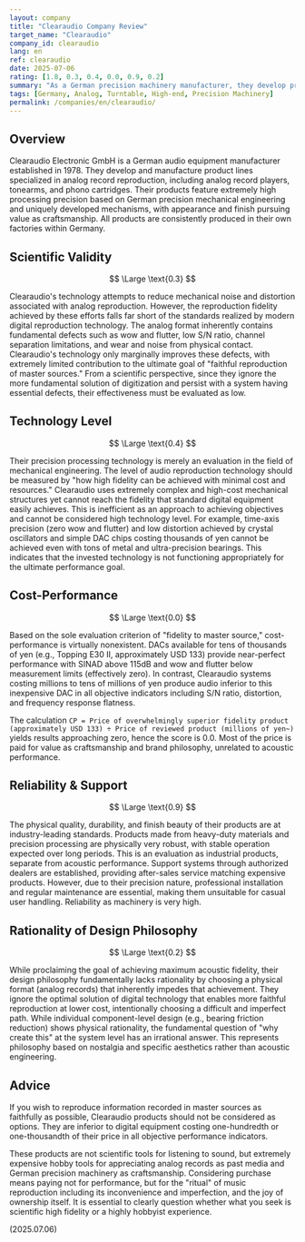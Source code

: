 ```yaml
---
layout: company
title: "Clearaudio Company Review"
target_name: "Clearaudio"
company_id: clearaudio
lang: en
ref: clearaudio
date: 2025-07-06
rating: [1.8, 0.3, 0.4, 0.0, 0.9, 0.2]
summary: "As a German precision machinery manufacturer, they develop product lines specialized in analog record reproduction as physical media. Their manufacturing quality reaches the level of craftsmanship, but in terms of the scientific indicator of 'fidelity to master source' - the absolute purpose of audio reproduction - they fall far short of modern standard digital reproduction technology. The extreme disconnect between their high pricing and performance means they cannot be considered a rational choice for high-fidelity reproduction, existing entirely within the realm of hobby and preference."
tags: [Germany, Analog, Turntable, High-end, Precision Machinery]
permalink: /companies/en/clearaudio/
---
```


## Overview

Clearaudio Electronic GmbH is a German audio equipment manufacturer established in 1978. They develop and manufacture product lines specialized in analog record reproduction, including analog record players, tonearms, and phono cartridges. Their products feature extremely high processing precision based on German precision mechanical engineering and uniquely developed mechanisms, with appearance and finish pursuing value as craftsmanship. All products are consistently produced in their own factories within Germany.

## Scientific Validity

$$ \Large \text{0.3} $$

Clearaudio's technology attempts to reduce mechanical noise and distortion associated with analog reproduction. However, the reproduction fidelity achieved by these efforts falls far short of the standards realized by modern digital reproduction technology. The analog format inherently contains fundamental defects such as wow and flutter, low S/N ratio, channel separation limitations, and wear and noise from physical contact. Clearaudio's technology only marginally improves these defects, with extremely limited contribution to the ultimate goal of "faithful reproduction of master sources." From a scientific perspective, since they ignore the more fundamental solution of digitization and persist with a system having essential defects, their effectiveness must be evaluated as low.

## Technology Level

$$ \Large \text{0.4} $$

Their precision processing technology is merely an evaluation in the field of mechanical engineering. The level of audio reproduction technology should be measured by "how high fidelity can be achieved with minimal cost and resources." Clearaudio uses extremely complex and high-cost mechanical structures yet cannot reach the fidelity that standard digital equipment easily achieves. This is inefficient as an approach to achieving objectives and cannot be considered high technology level. For example, time-axis precision (zero wow and flutter) and low distortion achieved by crystal oscillators and simple DAC chips costing thousands of yen cannot be achieved even with tons of metal and ultra-precision bearings. This indicates that the invested technology is not functioning appropriately for the ultimate performance goal.

## Cost-Performance

$$ \Large \text{0.0} $$

Based on the sole evaluation criterion of "fidelity to master source," cost-performance is virtually nonexistent. DACs available for tens of thousands of yen (e.g., Topping E30 II, approximately USD 133) provide near-perfect performance with SINAD above 115dB and wow and flutter below measurement limits (effectively zero). In contrast, Clearaudio systems costing millions to tens of millions of yen produce audio inferior to this inexpensive DAC in all objective indicators including S/N ratio, distortion, and frequency response flatness.

The calculation `CP = Price of overwhelmingly superior fidelity product (approximately USD 133) ÷ Price of reviewed product (millions of yen~)` yields results approaching zero, hence the score is 0.0. Most of the price is paid for value as craftsmanship and brand philosophy, unrelated to acoustic performance.

## Reliability & Support

$$ \Large \text{0.9} $$

The physical quality, durability, and finish beauty of their products are at industry-leading standards. Products made from heavy-duty materials and precision processing are physically very robust, with stable operation expected over long periods. This is an evaluation as industrial products, separate from acoustic performance. Support systems through authorized dealers are established, providing after-sales service matching expensive products. However, due to their precision nature, professional installation and regular maintenance are essential, making them unsuitable for casual user handling. Reliability as machinery is very high.

## Rationality of Design Philosophy

$$ \Large \text{0.2} $$

While proclaiming the goal of achieving maximum acoustic fidelity, their design philosophy fundamentally lacks rationality by choosing a physical format (analog records) that inherently impedes that achievement. They ignore the optimal solution of digital technology that enables more faithful reproduction at lower cost, intentionally choosing a difficult and imperfect path. While individual component-level design (e.g., bearing friction reduction) shows physical rationality, the fundamental question of "why create this" at the system level has an irrational answer. This represents philosophy based on nostalgia and specific aesthetics rather than acoustic engineering.

## Advice

If you wish to reproduce information recorded in master sources as faithfully as possible, Clearaudio products should not be considered as options. They are inferior to digital equipment costing one-hundredth or one-thousandth of their price in all objective performance indicators.

These products are not scientific tools for listening to sound, but extremely expensive hobby tools for appreciating analog records as past media and German precision machinery as craftsmanship. Considering purchase means paying not for performance, but for the "ritual" of music reproduction including its inconvenience and imperfection, and the joy of ownership itself. It is essential to clearly question whether what you seek is scientific high fidelity or a highly hobbyist experience.

(2025.07.06)
